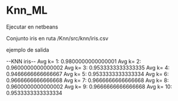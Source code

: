 # Knn_ML

Ejecutar en netbeans

Conjunto iris en ruta /Knn/src/knn/iris.csv

ejemplo de salida

--KNN iris--
Avg k= 1: 0.9800000000000001
Avg k= 2: 0.9600000000000002
Avg k= 3: 0.9533333333333335
Avg k= 4: 0.9466666666666667
Avg k= 5: 0.9533333333333334
Avg k= 6: 0.9666666666666668
Avg k= 7: 0.9666666666666668
Avg k= 8: 0.9600000000000002
Avg k= 9: 0.9666666666666668
Avg k= 10: 0.9533333333333334
